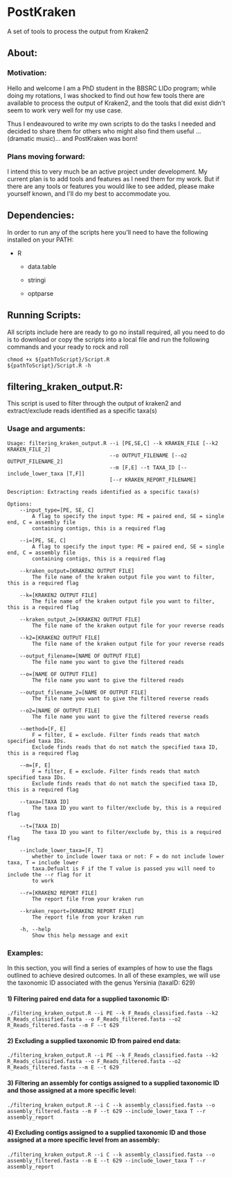# PostKraken

A set of tools to process the output from Kraken2

## About:

### Motivation:

Hello and welcome I am a PhD student in the BBSRC LIDo program; while doing my rotations, I was shocked to find out how few tools there are available to process the output of Kraken2, and the tools that did exist didn't seem to work very well for my use case.

Thus I endeavoured to write my own scripts to do the tasks I needed and decided to share them for others who might also find them useful ...(dramatic music)... and PostKraken was born!

### Plans moving forward:

I intend this to very much be an active project under development. My current plan is to add tools and features as I need them for my work. But if there are any tools or features you would like to see added, please make yourself known, and I'll do my best to accommodate you.

## Dependencies:

In order to run any of the scripts here you'll need to have the following installed on your PATH:

-   R

    -   data.table

    -   stringi

    -   optparse

## Running Scripts:

All scripts include here are ready to go no install required, all you need to do is to download or copy the scripts into a local file and run the following commands and your ready to rock and roll

```{bash}
chmod +x ${pathToScript}/Script.R
${pathToScript}/Script.R -h
```

## filtering_kraken_output.R:

This script is used to filter through the output of kraken2 and extract/exclude reads identified as a specific taxa(s)

### Usage and arguments:

```{bash}
Usage: filtering_kraken_output.R --i [PE,SE,C] --k KRAKEN_FILE [--k2 KRAKEN_FILE_2] 
                                 --o OUTPUT_FILENAME [--o2 OUTPUT_FILENAME_2]
                                 --m [F,E] --t TAXA_ID [--include_lower_taxa [T,F]] 
                                 [--r KRAKEN_REPORT_FILENAME]

Description: Extracting reads identified as a specific taxa(s)

Options:
	--input_type=[PE, SE, C]
		A flag to specify the input type: PE = paired end, SE = single end, C = assembly file     
		containing contigs, this is a required flag

	--i=[PE, SE, C]
		A flag to specify the input type: PE = paired end, SE = single end, C = assembly file 
		containing contigs, this is a required flag

	--kraken_output=[KRAKEN2 OUTPUT FILE]
		The file name of the kraken output file you want to filter, this is a required flag

	--k=[KRAKEN2 OUTPUT FILE]
		The file name of the kraken output file you want to filter, this is a required flag

	--kraken_output_2=[KRAKEN2 OUTPUT FILE]
		The file name of the kraken output file for your reverse reads

	--k2=[KRAKEN2 OUTPUT FILE]
		The file name of the kraken output file for your reverse reads

	--output_filename=[NAME OF OUTPUT FILE]
		The file name you want to give the filtered reads

	--o=[NAME OF OUTPUT FILE]
		The file name you want to give the filtered reads

	--output_filename_2=[NAME OF OUTPUT FILE]
		The file name you want to give the filtered reverse reads

	--o2=[NAME OF OUTPUT FILE]
		The file name you want to give the filtered reverse reads

	--method=[F, E]
		F = filter, E = exclude. Filter finds reads that match specified taxa IDs.
		Exclude finds reads that do not match the specified taxa ID, this is a required flag

	--m=[F, E]
		F = filter, E = exclude. Filter finds reads that match specified taxa IDs.
		Exclude finds reads that do not match the specified taxa ID, this is a required flag

	--taxa=[TAXA ID]
		The taxa ID you want to filter/exclude by, this is a required flag

	--t=[TAXA ID]
		The taxa ID you want to filter/exclude by, this is a required flag

	--include_lower_taxa=[F, T]
		whether to include lower taxa or not: F = do not include lower taxa, T = include lower 
		taxa.Defualt is F if the T value is passed you will need to include the --r flag for it
		to work

	--r=[KRAKEN2 REPORT FILE]
		The report file from your kraken run

	--kraken_report=[KRAKEN2 REPORT FILE]
		The report file from your kraken run

	-h, --help
		Show this help message and exit
```

### Examples:

In this section, you will find a series of examples of how to use the flags outlined to achieve desired outcomes. In all of these examples, we will use the taxonomic ID associated with the genus Yersinia (taxaID: 629)

#### 1) Filtering paired end data for a supplied taxonomic ID:

```{bash}
./filtering_kraken_output.R --i PE --k F_Reads_classified.fasta --k2 R_Reads_classified.fasta --o F_Reads_filtered.fasta --o2 R_Reads_filtered.fasta --m F --t 629 
```

#### 2) Excluding a supplied taxonomic ID from paired end data:

```{bash}
./filtering_kraken_output.R --i PE --k F_Reads_classified.fasta --k2 R_Reads_classified.fasta --o F_Reads_filtered.fasta --o2 R_Reads_filtered.fasta --m E --t 629 
```

#### 3) Filtering an assembly for contigs assigned to a supplied taxonomic ID and those assigned at a more specific level:

```{bash}
./filtering_kraken_output.R --i C --k assembly_classified.fasta --o assembly_filtered.fasta --m F --t 629 --include_lower_taxa T --r assembly_report
```

#### 4) Excluding contigs assigned to a supplied taxonomic ID and those assigned at a more specific level from an assembly:

```{bash}
./filtering_kraken_output.R --i C --k assembly_classified.fasta --o assembly_filtered.fasta --m E --t 629 --include_lower_taxa T --r assembly_report
```
